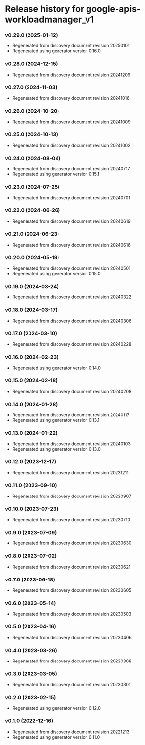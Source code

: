 # Release history for google-apis-workloadmanager_v1

### v0.29.0 (2025-01-12)

* Regenerated from discovery document revision 20250101
* Regenerated using generator version 0.16.0

### v0.28.0 (2024-12-15)

* Regenerated from discovery document revision 20241209

### v0.27.0 (2024-11-03)

* Regenerated from discovery document revision 20241016

### v0.26.0 (2024-10-20)

* Regenerated from discovery document revision 20241009

### v0.25.0 (2024-10-13)

* Regenerated from discovery document revision 20241002

### v0.24.0 (2024-08-04)

* Regenerated from discovery document revision 20240717
* Regenerated using generator version 0.15.1

### v0.23.0 (2024-07-25)

* Regenerated from discovery document revision 20240701

### v0.22.0 (2024-06-26)

* Regenerated from discovery document revision 20240619

### v0.21.0 (2024-06-23)

* Regenerated from discovery document revision 20240616

### v0.20.0 (2024-05-19)

* Regenerated from discovery document revision 20240501
* Regenerated using generator version 0.15.0

### v0.19.0 (2024-03-24)

* Regenerated from discovery document revision 20240322

### v0.18.0 (2024-03-17)

* Regenerated from discovery document revision 20240306

### v0.17.0 (2024-03-10)

* Regenerated from discovery document revision 20240228

### v0.16.0 (2024-02-23)

* Regenerated using generator version 0.14.0

### v0.15.0 (2024-02-18)

* Regenerated from discovery document revision 20240208

### v0.14.0 (2024-01-28)

* Regenerated from discovery document revision 20240117
* Regenerated using generator version 0.13.1

### v0.13.0 (2024-01-22)

* Regenerated from discovery document revision 20240103
* Regenerated using generator version 0.13.0

### v0.12.0 (2023-12-17)

* Regenerated from discovery document revision 20231211

### v0.11.0 (2023-09-10)

* Regenerated from discovery document revision 20230907

### v0.10.0 (2023-07-23)

* Regenerated from discovery document revision 20230710

### v0.9.0 (2023-07-09)

* Regenerated from discovery document revision 20230630

### v0.8.0 (2023-07-02)

* Regenerated from discovery document revision 20230621

### v0.7.0 (2023-06-18)

* Regenerated from discovery document revision 20230605

### v0.6.0 (2023-05-14)

* Regenerated from discovery document revision 20230503

### v0.5.0 (2023-04-16)

* Regenerated from discovery document revision 20230406

### v0.4.0 (2023-03-26)

* Regenerated from discovery document revision 20230308

### v0.3.0 (2023-03-05)

* Regenerated from discovery document revision 20230301

### v0.2.0 (2023-02-15)

* Regenerated using generator version 0.12.0

### v0.1.0 (2022-12-16)

* Regenerated from discovery document revision 20221213
* Regenerated using generator version 0.11.0

